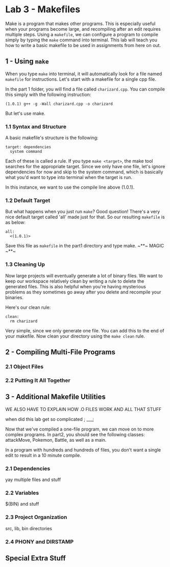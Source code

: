 # Lab 3 - Makefiles

Make is a program that makes other programs. This is especially useful when 
your programs become large, and recompiling after an edit requires multiple 
steps. Using a `makefile`, we can configure a program to compile simply by 
typing the `make` command into terminal. This lab will teach you how to write a 
basic makefile to be used in assignments from here on out. 

## 1 - Using `make`

When you type `make` into terminal, it will automatically look for a file named 
`makefile` for instructions. Let's start with a makefile for a single cpp file.

In the part 1 folder, you will find a file called `charizard.cpp`. You can 
compile this simply with the following instruction:

```
(1.0.1) g++ -g -Wall charizard.cpp -o charizard
```

But let's use make. 

### 1.1 Syntax and Structure

A basic makefile's structure is the following:

```
target: dependencies
  system command
```

Each of these is called a rule. If you type `make <target>`, the make tool 
searches for the appropriate target. Since we only have one file, let's ignore 
dependencies for now and skip to the system command, which is basically what 
you'd want to type into terminal when the target is run. 

In this instance, we want to use the compile line above (1.0.1).

### 1.2 Default Target

But what happens when you just run `make`? Good question! There's a very nice 
default target called 'all' made just for that. So our resulting `makefile` is 
as below:

```
all:
  <(1.0.1)>
```

Save this file as `makefile` in the part1 directory and type make. ~\**~ MAGIC ~*\*~

### 1.3 Cleaning Up

Now large projects will eventually generate a lot of binary files. We want to 
keep our workspace relatively clean by writing a rule to delete the generated 
files. This is also helpful when you're having mysterious problems as they 
sometimes go away after you delete and recompile your binaries. 

Here's our clean rule:

```
clean:
  rm charizard
```

Very simple, since we only generate one file. You can add this to the end of 
your makefile. Now clean your directory using the `make clean` rule. 

## 2 - Compiling Multi-File Programs

### 2.1 Object Files

### 2.2 Putting It All Together

## 3 - Additional Makefile Utilities

WE ALSO HAVE TO EXPLAIN HOW .O FILES WORK AND ALL THAT STUFF

when did this lab get so complicated ; ___;

Now that we've compiled a one-file program, we can move on to more complex 
programs. In part2, you should see the following classes: attackMove, Pokemon, 
Battle, as well as a main. 

In a program with hundreds and hundreds of files, you don't want a single edit 
to result in a 10 minute compile. 

### 2.1 Dependencies 

yay multiple files and stuff

### 2.2 Variables

$(BIN) and stuff

### 2.3 Project Organization

src, lib, bin directories

### 2.4 PHONY and DIRSTAMP

## Special Extra Stuff
